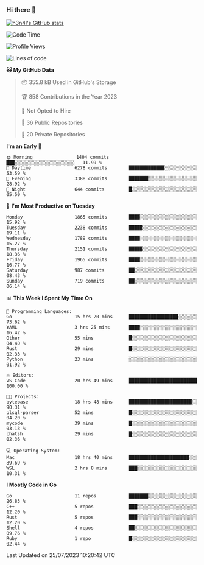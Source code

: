 ### Hi there 👋

[![h3n4l's GitHub stats](https://github-readme-stats.vercel.app/api?username=h3n4l&count_private=true&show_icons=true&theme=radical)](https://github.com/h3n4l/github-readme-stats)

<!--START_SECTION:waka-->
![Code Time](http://img.shields.io/badge/Code%20Time-1%2C434%20hrs%207%20mins-blue)

![Profile Views](http://img.shields.io/badge/Profile%20Views-2-blue)

![Lines of code](https://img.shields.io/badge/From%20Hello%20World%20I%27ve%20Written-3.2%20million%20lines%20of%20code-blue)

**🐱 My GitHub Data** 

> 📦 355.8 kB Used in GitHub's Storage 
 > 
> 🏆 858 Contributions in the Year 2023
 > 
> 🚫 Not Opted to Hire
 > 
> 📜 36 Public Repositories 
 > 
> 🔑 20 Private Repositories 
 > 
**I'm an Early 🐤** 

```text
🌞 Morning                1404 commits        ███░░░░░░░░░░░░░░░░░░░░░░   11.99 % 
🌆 Daytime                6278 commits        █████████████░░░░░░░░░░░░   53.59 % 
🌃 Evening                3388 commits        ███████░░░░░░░░░░░░░░░░░░   28.92 % 
🌙 Night                  644 commits         █░░░░░░░░░░░░░░░░░░░░░░░░   05.50 % 
```
📅 **I'm Most Productive on Tuesday** 

```text
Monday                   1865 commits        ████░░░░░░░░░░░░░░░░░░░░░   15.92 % 
Tuesday                  2238 commits        █████░░░░░░░░░░░░░░░░░░░░   19.11 % 
Wednesday                1789 commits        ████░░░░░░░░░░░░░░░░░░░░░   15.27 % 
Thursday                 2151 commits        █████░░░░░░░░░░░░░░░░░░░░   18.36 % 
Friday                   1965 commits        ████░░░░░░░░░░░░░░░░░░░░░   16.77 % 
Saturday                 987 commits         ██░░░░░░░░░░░░░░░░░░░░░░░   08.43 % 
Sunday                   719 commits         ██░░░░░░░░░░░░░░░░░░░░░░░   06.14 % 
```


📊 **This Week I Spent My Time On** 

```text
💬 Programming Languages: 
Go                       15 hrs 20 mins      ██████████████████░░░░░░░   73.62 % 
YAML                     3 hrs 25 mins       ████░░░░░░░░░░░░░░░░░░░░░   16.42 % 
Other                    55 mins             █░░░░░░░░░░░░░░░░░░░░░░░░   04.40 % 
Rust                     29 mins             █░░░░░░░░░░░░░░░░░░░░░░░░   02.33 % 
Python                   23 mins             ░░░░░░░░░░░░░░░░░░░░░░░░░   01.92 % 

🔥 Editors: 
VS Code                  20 hrs 49 mins      █████████████████████████   100.00 % 

🐱‍💻 Projects: 
bytebase                 18 hrs 48 mins      ███████████████████████░░   90.31 % 
plsql-parser             52 mins             █░░░░░░░░░░░░░░░░░░░░░░░░   04.20 % 
mycode                   39 mins             █░░░░░░░░░░░░░░░░░░░░░░░░   03.13 % 
chatsh                   29 mins             █░░░░░░░░░░░░░░░░░░░░░░░░   02.36 % 

💻 Operating System: 
Mac                      18 hrs 40 mins      ██████████████████████░░░   89.69 % 
WSL                      2 hrs 8 mins        ███░░░░░░░░░░░░░░░░░░░░░░   10.31 % 
```

**I Mostly Code in Go** 

```text
Go                       11 repos            ███████░░░░░░░░░░░░░░░░░░   26.83 % 
C++                      5 repos             ███░░░░░░░░░░░░░░░░░░░░░░   12.20 % 
Rust                     5 repos             ███░░░░░░░░░░░░░░░░░░░░░░   12.20 % 
Shell                    4 repos             ██░░░░░░░░░░░░░░░░░░░░░░░   09.76 % 
Ruby                     1 repo              █░░░░░░░░░░░░░░░░░░░░░░░░   02.44 % 
```




 Last Updated on 25/07/2023 10:20:42 UTC
<!--END_SECTION:waka-->

